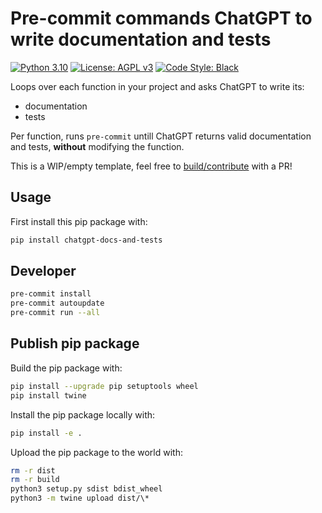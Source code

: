 # Pre-commit commands ChatGPT to write documentation and tests

[![Python 3.10][python_badge]](https://www.python.org/downloads/release/python-3106/)
[![License: AGPL v3][agpl3_badge]](https://www.gnu.org/licenses/agpl-3.0)
[![Code Style: Black][black_badge]](https://github.com/ambv/black)

Loops over each function in your project and asks ChatGPT to write its:
 - documentation
 - tests
 
Per function, runs `pre-commit` untill ChatGPT returns valid documentation and tests,
**without** modifying the function.

This is a WIP/empty template, feel free to [build/contribute](https://github.com/HiveMinds/ChatGPT-documentation-tests/issues/1) with a PR!

## Usage

First install this pip package with:

```bash
pip install chatgpt-docs-and-tests
```


## Developer

```bash
pre-commit install
pre-commit autoupdate
pre-commit run --all
```

## Publish pip package

Build the pip package with:

```bash
pip install --upgrade pip setuptools wheel
pip install twine
```

Install the pip package locally with:

```bash
pip install -e .
```

Upload the pip package to the world with:

```bash
rm -r dist
rm -r build
python3 setup.py sdist bdist_wheel
python3 -m twine upload dist/\*
```

<!-- Un-wrapped URL's below (Mostly for Badges) -->
[agpl3_badge]: https://img.shields.io/badge/License-AGPL_v3-blue.svg
[black_badge]: https://img.shields.io/badge/code%20style-black-000000.svg
[python_badge]: https://img.shields.io/badge/python-3.6-blue.svg

